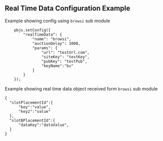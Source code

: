 ## Real Time Data Configuration Example 

Example showing config using `browsi` sub module
```
    pbjs.setConfig({
        "realTimeData": {
            "name": "browsi",
            "auctionDelay": 1000,
            "params": {
                "url": "testUrl.com",
                "siteKey": "testKey",
                "pubKey": "testPub",
                "keyName":"bv"
            }
        }
    });
```    

Example showing real time data object received form `browsi` sub module
```
{
  "slotPlacementId":{
      "key":"value",
      "key2":"value"
  },
  "slotBPlacementId":{
      "dataKey":"dataValue",
  }
}
```   
